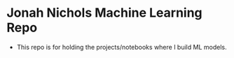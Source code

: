 # Jonah Nichols Machine Learning Repo
 * This repo is for holding the projects/notebooks where I build ML models.